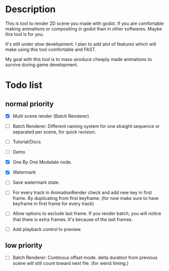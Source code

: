 # Description

This is tool to render 2D scene you made with godot. If you are comfortable making animations or compositing in godot than in other softwares. Maybe this tool is for you.

It's still under slow development. I plan to add alot of features which will make using this tool comfortable and FAST.

My goal with this tool is to mass-produce cheaply made animations to survive during game development.

# Todo list

## normal priority

- [x] Multi scene render (Batch Renderer)
- [ ] Batch Renderer: Different naming system for one straight sequence or separated per scene, for quick revision.
- [ ] Tutorial/Docs
- [ ] Demo

- [x] One By One Modulate node.
- [x] Watermark
- [ ] Save watermark state.
- [ ] For every track in AnimationRender check and add new key in first frame. By duplicating from first keyframe. (for now make sure to have keyframe in first frame for every track)
- [ ] Allow options to exclude last frame. If you render batch, you will notice that there is extra frames. It's because of the last frames.
- [ ] Add playback control to preview.

## low priority

- [ ] Batch Renderer: Continous offset mode. delta duration from previous scene will still count toward next file. (for weird timing.)
